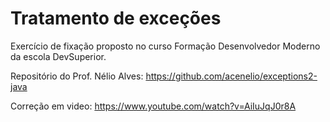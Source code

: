 # Tratamento de exceções

Exercício de fixação proposto no curso Formação Desenvolvedor Moderno da escola DevSuperior.

Repositório do Prof. Nélio Alves: https://github.com/acenelio/exceptions2-java

Correção em video: https://www.youtube.com/watch?v=AiIuJqJ0r8A
